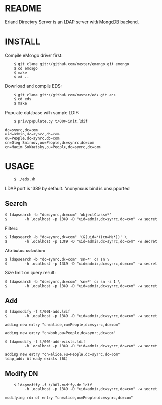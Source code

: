 README
======
Erland Directory Server is an [LDAP](http://en.wikipedia.org/wiki/LDAP) server with [MongoDB](http://www.mongodb.org/) backend.

INSTALL
=======
Compile eMongo driver first:

        $ git clone git://github.com/master/emongo.git emongo
        $ cd emongo
        $ make
        $ cd ..

Download and compile EDS:

        $ git clone git://github.com/master/eds.git eds
        $ cd eds
        $ make

Populate database with sample LDIF:

        $ priv/populate.py t/000-init.ldif

	dc=synrc,dc=com
	uid=admin,dc=synrc,dc=com
	ou=People,dc=synrc,dc=com
	cn=Oleg Smirnov,ou=People,dc=synrc,dc=com
	cn=Maxim Sokhatsky,ou=People,dc=synrc,dc=com


USAGE
=====
        $ ./eds.sh

LDAP port is 1389 by default. Anonymous bind is unsupported.

Search
------
	$ ldapsearch -b "dc=synrc,dc=com" 'objectClass=*'
	$ 	     -h localhost -p 1389 -D "uid=admin,dc=synrc,dc=com" -w secret

Filters:

	$ ldapsearch -b "dc=synrc,dc=com" '(&(uid=*)(cn=Ma*))' \
	$ 	     -h localhost -p 1389 -D "uid=admin,dc=synrc,dc=com" -w secret

Attributes selection:

	$ ldapsearch -b "dc=synrc,dc=com" 'sn=*' cn sn \
	$ 	     -h localhost -p 1389 -D "uid=admin,dc=synrc,dc=com" -w secret

Size limit on query result:

	$ ldapsearch -b "dc=synrc,dc=com" 'sn=*' cn sn -z 1 \
	$ 	     -h localhost -p 1389 -D "uid=admin,dc=synrc,dc=com" -w secret

Add
---
	$ ldapmodify -f t/001-add.ldif 
	$ 	     -h localhost -p 1389 -D "uid=admin,dc=synrc,dc=com" -w secret	

	adding new entry "cn=alice,ou=People,dc=synrc,dc=com"

	adding new entry "cn=bob,ou=People,dc=synrc,dc=com"

	$ ldapmodify -f t/002-add-exists.ldif 
	  	     -h localhost -p 1389 -D "uid=admin,dc=synrc,dc=com" -w secret

	adding new entry "cn=alice,ou=People,dc=synrc,dc=com"
	ldap_add: Already exists (68)

Modify DN
---------
    	$ ldapmodify -f t/007-modify-dn.ldif 
	  	     -h localhost -p 1389 -D "uid=admin,dc=synrc,dc=com" -w secret

	modifying rdn of entry "cn=alice,ou=People,dc=synrc,dc=com"
